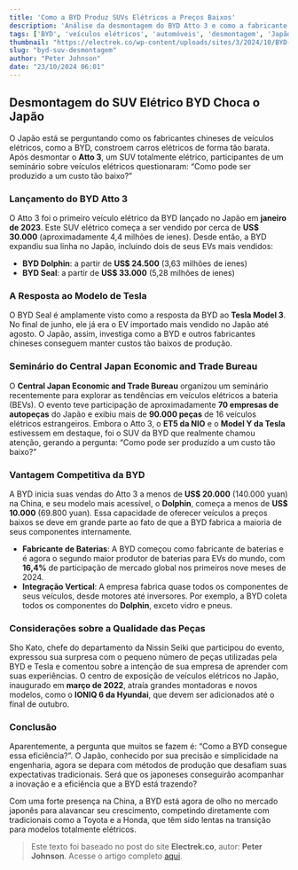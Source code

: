 ```yaml
---
title: 'Como a BYD Produz SUVs Elétricos a Preços Baixos'
description: 'Análise da desmontagem do BYD Atto 3 e como a fabricante chinesa reduz custos.'
tags: ['BYD', 'veículos elétricos', 'automóveis', 'desmontagem', 'Japão']
thumbnail: "https://electrek.co/wp-content/uploads/sites/3/2024/10/BYD-EV-Japan.jpeg?quality=82&strip=all&w=1400"
slug: "byd-suv-desmontagem"
author: "Peter Johnson"
date: "23/10/2024 06:01"
---
```


## Desmontagem do SUV Elétrico BYD Choca o Japão

O Japão está se perguntando como os fabricantes chineses de veículos elétricos, como a BYD, constroem carros elétricos de forma tão barata. Após desmontar o **Atto 3**, um SUV totalmente elétrico, participantes de um seminário sobre veículos elétricos questionaram: “Como pode ser produzido a um custo tão baixo?”

### Lançamento do BYD Atto 3

O Atto 3 foi o primeiro veículo elétrico da BYD lançado no Japão em **janeiro de 2023**. Este SUV elétrico começa a ser vendido por cerca de **US$ 30.000** (aproximadamente 4,4 milhões de ienes). Desde então, a BYD expandiu sua linha no Japão, incluindo dois de seus EVs mais vendidos:

- **BYD Dolphin**: a partir de **US$ 24.500** (3,63 milhões de ienes)
- **BYD Seal**: a partir de **US$ 33.000** (5,28 milhões de ienes)

### A Resposta ao Modelo de Tesla

O BYD Seal é amplamente visto como a resposta da BYD ao **Tesla Model 3**. No final de junho, ele já era o EV importado mais vendido no Japão até agosto. O Japão, assim, investiga como a BYD e outros fabricantes chineses conseguem manter custos tão baixos de produção.

### Seminário do Central Japan Economic and Trade Bureau

O **Central Japan Economic and Trade Bureau** organizou um seminário recentemente para explorar as tendências em veículos elétricos a bateria (BEVs). O evento teve participação de aproximadamente **70 empresas de autopeças** do Japão e exibiu mais de **90.000 peças** de 16 veículos elétricos estrangeiros. Embora o Atto 3, o **ET5 da NIO** e o **Model Y da Tesla** estivessem em destaque, foi o SUV da BYD que realmente chamou atenção, gerando a pergunta: “Como pode ser produzido a um custo tão baixo?”

### Vantagem Competitiva da BYD

A BYD inicia suas vendas do Atto 3 a menos de **US$ 20.000** (140.000 yuan) na China, e seu modelo mais acessível, o **Dolphin**, começa a menos de **US$ 10.000** (69.800 yuan). Essa capacidade de oferecer veículos a preços baixos se deve em grande parte ao fato de que a BYD fabrica a maioria de seus componentes internamente.

- **Fabricante de Baterias**: A BYD começou como fabricante de baterias e é agora o segundo maior produtor de baterias para EVs do mundo, com **16,4%** de participação de mercado global nos primeiros nove meses de 2024.
- **Integração Vertical**: A empresa fabrica quase todos os componentes de seus veículos, desde motores até inversores. Por exemplo, a BYD coleta todos os componentes do **Dolphin**, exceto vidro e pneus. 

### Considerações sobre a Qualidade das Peças

Sho Kato, chefe do departamento da Nissin Seiki que participou do evento, expressou sua surpresa com o pequeno número de peças utilizadas pela BYD e Tesla e comentou sobre a intenção de sua empresa de aprender com suas experiências. O centro de exposição de veículos elétricos no Japão, inaugurado em **março de 2022**, atraía grandes montadoras e novos modelos, como o **IONIQ 6 da Hyundai**, que devem ser adicionados até o final de outubro.

### Conclusão

Aparentemente, a pergunta que muitos se fazem é: 
“Como a BYD consegue essa eficiência?”. O Japão, conhecido por sua precisão e simplicidade na engenharia, agora se depara com métodos de produção que desafiam suas expectativas tradicionais. Será que os japoneses conseguirão acompanhar a inovação e a eficiência que a BYD está trazendo?

Com uma forte presença na China, a BYD está agora de olho no mercado japonês para alavancar seu crescimento, competindo diretamente com tradicionais como a Toyota e a Honda, que têm sido lentas na transição para modelos totalmente elétricos.

> Este texto foi baseado no post do site **Electrek.co**, autor: **Peter Johnson**. Acesse o artigo completo [aqui](https://electrek.co/2024/10/22/byd-ev-teardown-shocks-japan-how-is-it-made-so-cheaply/).